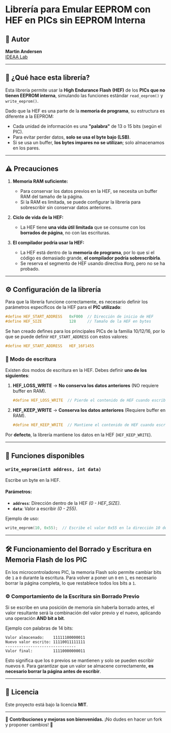 # Librería para Emular EEPROM con HEF en PICs sin EEPROM Interna

## 📌 Autor
**Martin Andersen**  
[IDEAA Lab](http://www.ideaalab.com)

---

## 📖 ¿Qué hace esta librería?

Esta librería permite usar la **High Endurance Flash (HEF)** de los **PICs que no tienen EEPROM interna**, simulando las funciones estándar `read_eeprom()` y `write_eeprom()`.

Dado que la HEF es una parte de la **memoria de programa**, su estructura es diferente a la EEPROM:
- Cada unidad de información es una **"palabra"** de 13 o 15 bits (según el PIC).
- Para evitar perder datos, **solo se usa el byte bajo (LSB)**.
- Si se usa un buffer, **los bytes impares no se utilizan**; solo almacenamos en los pares.

---

## ⚠ Precauciones

1. **Memoria RAM suficiente:**  
   - Para conservar los datos previos en la HEF, se necesita un buffer RAM del tamaño de la página.
   - Si la RAM es limitada, se puede configurar la librería para sobrescribir sin conservar datos anteriores.

2. **Ciclo de vida de la HEF:**  
   - La HEF tiene **una vida útil limitada** que se consume con los **borrados de página**, no con las escrituras.

3. **El compilador podría usar la HEF:**  
   - La HEF está dentro de la **memoria de programa**, por lo que si el código es demasiado grande, **el compilador podría sobrescribirla**.
   - Se reserva el segmento de HEF usando directiva #org, pero no se ha probado.

---

## ⚙ Configuración de la librería

Para que la librería funcione correctamente, es necesario definir los parámetros específicos de la HEF para el **PIC utilizado**:

```c
#define HEF_START_ADDRESS   0xF000  // Dirección de inicio de HEF
#define HEF_SIZE            128     // Tamaño de la HEF en bytes
```

Se han creado defines para los principales PICs de la familia 10/12/16, por lo que se puede definir `HEF_START_ADDRESS` con estos valores:

```c
#define HEF_START_ADDRESS   HEF_16F1455
```

### 📌 Modo de escritura

Existen dos modos de escritura en la HEF. Debes definir **uno de los siguientes**:

1. **HEF_LOSS_WRITE** → **No conserva los datos anteriores** (NO requiere buffer en RAM).
   ```c
   #define HEF_LOSS_WRITE  // Pierde el contenido de HEF cuando escribe
   ```

2. **HEF_KEEP_WRITE** → **Conserva los datos anteriores** (Requiere buffer en RAM).
   ```c
   #define HEF_KEEP_WRITE  // Mantiene el contenido de HEF cuando escribe
   ```

Por **defecto**, la librería mantiene los datos en la HEF (`HEF_KEEP_WRITE`).

---

## 📌 Funciones disponibles

### `write_eeprom(int8 address, int data)`
Escribe un byte en la HEF.

#### Parámetros:
- **`address`**: Dirección dentro de la HEF _(0 - HEF_SIZE)_.
- **`data`**: Valor a escribir _(0 - 255)_.

Ejemplo de uso:
```c
write_eeprom(10, 0x55);  // Escribe el valor 0x55 en la dirección 10 de HEF
```

---

## 🛠 Funcionamiento del Borrado y Escritura en Memoria Flash de los PIC

En los microcontroladores PIC, la memoria Flash solo permite cambiar bits de `1` a `0` 
durante la escritura. Para volver a poner un `0` en `1`, es necesario borrar la página 
completa, lo que restablece todos los bits a `1`.

### ⚙ Comportamiento de la Escritura sin Borrado Previo

Si se escribe en una posición de memoria sin haberla borrado antes, el valor resultante 
será la combinación del valor previo y el nuevo, aplicando una operación **AND bit a bit**.

Ejemplo con palabras de 14 bits:

```
Valor almacenado:    11111100000011
Nuevo valor escrito: 11110011111111
-------------------------------
Valor final:         11110000000011
```

Esto significa que los `0` previos se mantienen y solo se pueden escribir nuevos `0`. 
Para garantizar que un valor se almacene correctamente, **es necesario borrar la página antes de escribir**.

---

## 📜 Licencia
Este proyecto está bajo la licencia **MIT**.

---

🚀 **Contribuciones y mejoras son bienvenidas.** ¡No dudes en hacer un fork y proponer cambios! 🎯
